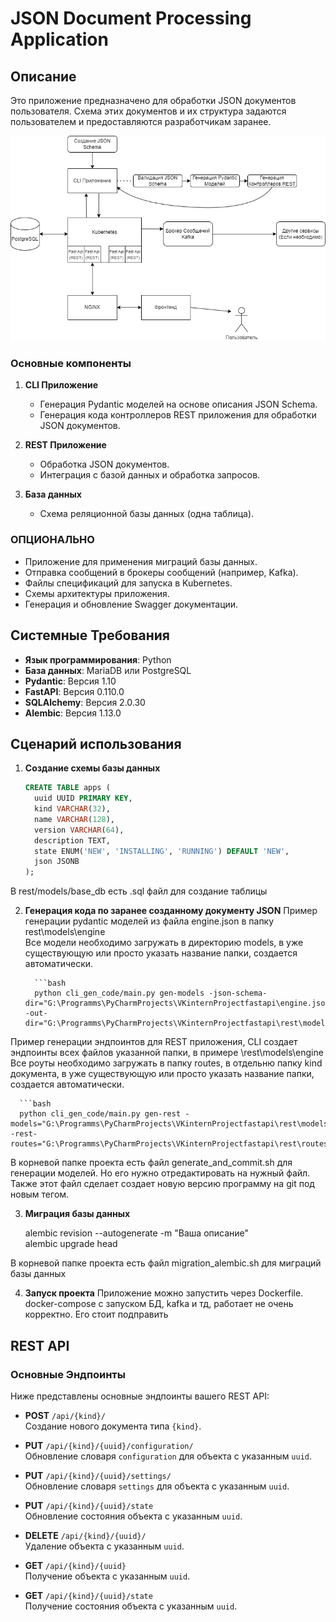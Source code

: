 # JSON Document Processing Application

## Описание

Это приложение предназначено для обработки JSON документов пользователя. Схема этих документов и их структура задаются пользователем и предоставляются разработчикам заранее.

![Alt-текст](https://github.com/AlLixAI/VKintern/blob/main/flowchart.png)

### Основные компоненты

1. **CLI Приложение**
   - Генерация Pydantic моделей на основе описания JSON Schema.
   - Генерация кода контроллеров REST приложения для обработки JSON документов.

2. **REST Приложение**
   - Обработка JSON документов.
   - Интеграция с базой данных и обработка запросов.

3. **База данных**
   - Схема реляционной базы данных (одна таблица).

### ОПЦИОНАЛЬНО

- Приложение для применения миграций базы данных.
- Отправка сообщений в брокеры сообщений (например, Kafka).
- Файлы спецификаций для запуска в Kubernetes.
- Схемы архитектуры приложения.
- Генерация и обновление Swagger документации.

## Системные Требования

- **Язык программирования**: Python
- **База данных**: MariaDB или PostgreSQL
- **Pydantic**: Версия 1.10
- **FastAPI**: Версия 0.110.0
- **SQLAlchemy**: Версия 2.0.30
- **Alembic**: Версия 1.13.0

## Сценарий использования

1. **Создание схемы базы данных**

   ```sql
   CREATE TABLE apps (
     uuid UUID PRIMARY KEY,
     kind VARCHAR(32),
     name VARCHAR(128),
     version VARCHAR(64),
     description TEXT,
     state ENUM('NEW', 'INSTALLING', 'RUNNING') DEFAULT 'NEW',
     json JSONB
   );
В rest/models/base_db есть .sql файл для создание таблицы

2. **Генерация кода по заранее созданному документу JSON**
   Пример генерации pydantic моделей из файла engine.json в папку rest\models\engine\
   Все модели необходимо загружать в директорию models, в уже существующую или просто указать название папки, создается автоматически.

         ```bash
         python cli_gen_code/main.py gen-models -json-schema-dir="G:\Programms\PyCharmProjects\VKinternProjectfastapi\engine.json" -out-dir="G:\Programms\PyCharmProjects\VKinternProjectfastapi\rest\models\engine\" 
   
   
Пример генерации эндпоинтов для REST приложения, CLI создает эндпоинты всех файлов указанной папки, в примере \rest\models\engine\
Все роуты необходимо загружать в папку routes, в отдельню папку kind документа, в уже существующую или просто указать название папки, создается автоматически.

      ```bash
      python cli_gen_code/main.py gen-rest -models="G:\Programms\PyCharmProjects\VKinternProjectfastapi\rest\models\engine\" -rest-routes="G:\Programms\PyCharmProjects\VKinternProjectfastapi\rest\routes\engine\"


В корневой папке проекта есть файл generate_and_commit.sh для генерации моделей. Но его нужно отредактировать на нужный файл.
Также этот файл сделает создает новую версию программу на git под новым тегом.

3. **Миграция базы данных**
   
   alembic revision --autogenerate -m "Ваша описание"     
   alembic upgrade head

В корневой папке проекта есть файл migration_alembic.sh для миграций базы данных

4. **Запуск проекта**
   Приложение можно запустить через Dockerfile.
   docker-compose с запуском БД, kafka и тд, работает не очень корректно. Его стоит подправить

## REST API

### Основные Эндпоинты

Ниже представлены основные эндпоинты вашего REST API:

- **POST** `/api/{kind}/`  
  Создание нового документа типа `{kind}`.

- **PUT** `/api/{kind}/{uuid}/configuration/`  
  Обновление словаря `configuration` для объекта с указанным `uuid`.

- **PUT** `/api/{kind}/{uuid}/settings/`  
  Обновление словаря `settings` для объекта с указанным `uuid`.

- **PUT** `/api/{kind}/{uuid}/state`  
  Обновление состояния объекта с указанным `uuid`.

- **DELETE** `/api/{kind}/{uuid}/`  
  Удаление объекта с указанным `uuid`.

- **GET** `/api/{kind}/{uuid}`  
  Получение объекта с указанным `uuid`.

- **GET** `/api/{kind}/{uuid}/state`  
  Получение состояния объекта с указанным `uuid`.

